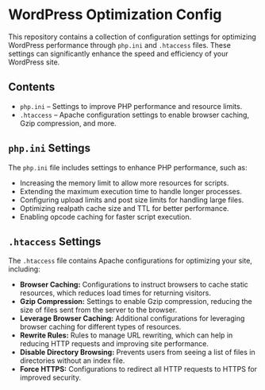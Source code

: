 # WordPress Optimization Config

This repository contains a collection of configuration settings for optimizing WordPress performance through `php.ini` and `.htaccess` files. These settings can significantly enhance the speed and efficiency of your WordPress site.

## Contents

- `php.ini` – Settings to improve PHP performance and resource limits.
- `.htaccess` – Apache configuration settings to enable browser caching, Gzip compression, and more.

## `php.ini` Settings

The `php.ini` file includes settings to enhance PHP performance, such as:

- Increasing the memory limit to allow more resources for scripts.
- Extending the maximum execution time to handle longer processes.
- Configuring upload limits and post size limits for handling large files.
- Optimizing realpath cache size and TTL for better performance.
- Enabling opcode caching for faster script execution.

## `.htaccess` Settings

The `.htaccess` file contains Apache configurations for optimizing your site, including:

- **Browser Caching:** Configurations to instruct browsers to cache static resources, which reduces load times for returning visitors.
- **Gzip Compression:** Settings to enable Gzip compression, reducing the size of files sent from the server to the browser.
- **Leverage Browser Caching:** Additional configurations for leveraging browser caching for different types of resources.
- **Rewrite Rules:** Rules to manage URL rewriting, which can help in reducing HTTP requests and improving site performance.
- **Disable Directory Browsing:** Prevents users from seeing a list of files in directories without an index file.
- **Force HTTPS:** Configurations to redirect all HTTP requests to HTTPS for improved security.
